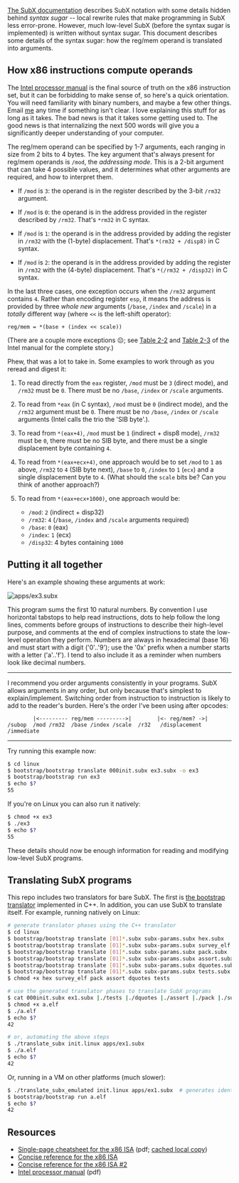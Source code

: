 [The SubX documentation](subx.md) describes SubX notation with some details
hidden behind _syntax sugar_ -- local rewrite rules that make programming in
SubX less error-prone. However, much low-level SubX (before the syntax sugar
is implemented) is written without syntax sugar. This document describes some
details of the syntax sugar: how the reg/mem operand is translated into
arguments.

## How x86 instructions compute operands

The [Intel processor manual](http://www.intel.com/content/dam/www/public/us/en/documents/manuals/64-ia-32-architectures-software-developer-instruction-set-reference-manual-325383.pdf)
is the final source of truth on the x86 instruction set, but it can be
forbidding to make sense of, so here's a quick orientation. You will need
familiarity with binary numbers, and maybe a few other things. Email [me](mailto:mu@akkartik.com)
any time if something isn't clear. I love explaining this stuff for as long as
it takes. The bad news is that it takes some getting used to. The good news is
that internalizing the next 500 words will give you a significantly deeper
understanding of your computer.

The reg/mem operand can be specified by 1-7 arguments, each ranging in size
from 2 bits to 4 bytes. The key argument that's always present for reg/mem
operands is `/mod`, the _addressing mode_. This is a 2-bit argument that can
take 4 possible values, and it determines what other arguments are required,
and how to interpret them.

- If `/mod` is `3`: the operand is in the register described by the 3-bit
  `/rm32` argument.

- If `/mod` is `0`: the operand is in the address provided in the register
  described by `/rm32`. That's `*rm32` in C syntax.

- If `/mod` is `1`: the operand is in the address provided by adding the
  register in `/rm32` with the (1-byte) displacement. That's `*(rm32 + /disp8)`
  in C syntax.

- If `/mod` is `2`: the operand is in the address provided by adding the
  register in `/rm32` with the (4-byte) displacement. That's `*(/rm32 +
  /disp32)` in C syntax.

In the last three cases, one exception occurs when the `/rm32` argument
contains `4`. Rather than encoding register `esp`, it means the address is
provided by three _whole new_ arguments (`/base`, `/index` and `/scale`) in a
_totally_ different way (where `<<` is the left-shift operator):

```
reg/mem = *(base + (index << scale))
```

(There are a couple more exceptions ☹; see [Table 2-2](modrm.pdf) and [Table 2-3](sib.pdf)
of the Intel manual for the complete story.)

Phew, that was a lot to take in. Some examples to work through as you reread
and digest it:

1. To read directly from the `eax` register, `/mod` must be `3` (direct mode),
   and `/rm32` must be `0`. There must be no `/base`, `/index` or `/scale`
   arguments.

2. To read from `*eax` (in C syntax), `/mod` must be `0` (indirect mode), and
   the `/rm32` argument must be `0`. There must be no `/base`, `/index` or
   `/scale` arguments (Intel calls the trio the 'SIB byte'.).

3. To read from `*(eax+4)`, `/mod` must be `1` (indirect + disp8 mode),
   `/rm32` must be `0`, there must be no SIB byte, and there must be a single
   displacement byte containing `4`.

4. To read from `*(eax+ecx+4)`, one approach would be to set `/mod` to `1` as
   above, `/rm32` to `4` (SIB byte next), `/base` to `0`, `/index` to `1`
   (`ecx`) and a single displacement byte to `4`. (What should the `scale` bits
   be? Can you think of another approach?)

5. To read from `*(eax+ecx+1000)`, one approach would be:
   - `/mod`: `2` (indirect + disp32)
   - `/rm32`: `4` (`/base`, `/index` and `/scale` arguments required)
   - `/base`: `0` (eax)
   - `/index`: `1` (ecx)
   - `/disp32`: 4 bytes containing `1000`

## Putting it all together

Here's an example showing these arguments at work:

<img alt='apps/ex3.subx' src='html/ex3.png'>

This program sums the first 10 natural numbers. By convention I use horizontal
tabstops to help read instructions, dots to help follow the long lines,
comments before groups of instructions to describe their high-level purpose,
and comments at the end of complex instructions to state the low-level
operation they perform. Numbers are always in hexadecimal (base 16) and must
start with a digit ('0'..'9'); use the '0x' prefix when a number starts with a
letter ('a'..'f'). I tend to also include it as a reminder when numbers look
like decimal numbers.

---

I recommend you order arguments consistently in your programs. SubX allows
arguments in any order, but only because that's simplest to explain/implement.
Switching order from instruction to instruction is likely to add to the
reader's burden. Here's the order I've been using after opcodes:

```
        |<--------- reg/mem --------->|        |<- reg/mem? ->|
/subop  /mod /rm32  /base /index /scale  /r32   /displacement   /immediate
```

---

Try running this example now:

```sh
$ cd linux
$ bootstrap/bootstrap translate 000init.subx ex3.subx -o ex3
$ bootstrap/bootstrap run ex3
$ echo $?
55
```

If you're on Linux you can also run it natively:

```sh
$ chmod +x ex3
$ ./ex3
$ echo $?
55
```

These details should now be enough information for reading and modifying
low-level SubX programs.

## Translating SubX programs

This repo includes two translators for bare SubX. The first is [the bootstrap
translator](bootstrap/bootstrap.md) implemented in C++. In addition, you can
use SubX to translate itself. For example, running natively on Linux:

```sh
# generate translator phases using the C++ translator
$ cd linux
$ bootstrap/bootstrap translate [01]*.subx subx-params.subx hex.subx      -o hex
$ bootstrap/bootstrap translate [01]*.subx subx-params.subx survey_elf.subx -o survey_elf
$ bootstrap/bootstrap translate [01]*.subx subx-params.subx pack.subx     -o pack
$ bootstrap/bootstrap translate [01]*.subx subx-params.subx assort.subx   -o assort
$ bootstrap/bootstrap translate [01]*.subx subx-params.subx dquotes.subx  -o dquotes
$ bootstrap/bootstrap translate [01]*.subx subx-params.subx tests.subx    -o tests
$ chmod +x hex survey_elf pack assort dquotes tests

# use the generated translator phases to translate SubX programs
$ cat 000init.subx ex1.subx |./tests |./dquotes |./assort |./pack |./survey_elf |./hex > a.elf
$ chmod +x a.elf
$ ./a.elf
$ echo $?
42

# or, automating the above steps
$ ./translate_subx init.linux apps/ex1.subx
$ ./a.elf
$ echo $?
42
```

Or, running in a VM on other platforms (much slower):

```sh
$ ./translate_subx_emulated init.linux apps/ex1.subx  # generates identical a.elf to above
$ bootstrap/bootstrap run a.elf
$ echo $?
42
```

## Resources

- [Single-page cheatsheet for the x86 ISA](https://net.cs.uni-bonn.de/fileadmin/user_upload/plohmann/x86_opcode_structure_and_instruction_overview.pdf)
  (pdf; [cached local copy](https://github.com/akkartik/mu/blob/master/cheatsheet.pdf))
- [Concise reference for the x86 ISA](https://c9x.me/x86)
- [Concise reference for the x86 ISA #2](http://ref.x86asm.net/coder32.html)
- [Intel processor manual](http://www.intel.com/content/dam/www/public/us/en/documents/manuals/64-ia-32-architectures-software-developer-instruction-set-reference-manual-325383.pdf) (pdf)
